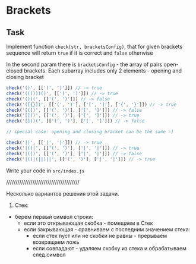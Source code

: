 # Brackets

## Task

Implement function `check(str, bracketsConfig)`, that for given brackets sequence will return `true` if it is correct and `false` otherwise

In the second param there is `bracketsConfig` - the array of pairs open-closed brackets. Each subarray includes only 2 elements - opening and closing bracket

```js
check('()', [['(', ')']]) // -> true
check('((()))()', [['(', ')']]) // -> true
check('())(', [['(', ')']]) // -> false
check('([{}])', [['(', ')'], ['[', ']'], ['{', '}']]) // -> true
check('[(])', [['(', ')'], ['[', ']']]) // -> false
check('[]()', [['(', ')'], ['[', ']']]) // -> true
check('[]()(', [['(', ')'], ['[', ']']]) // -> false

// special case: opening and closing bracket can be the same :)

check('||', [['|', '|']]) // -> true
check('|()|', [['(', ')'], ['|', '|']]) // -> true
check('|(|)', [['(', ')'], ['|', '|']]) // -> false
check('|()|(||)||', [['(', ')'], ['|', '|']]) // -> true
```

Write your code in `src/index.js`

///////////////////////////////////////

Несколько вариантов решения этой задачи.
1. Стек: 
- берем первый символ строки:
  - если это открывающая скобка - помещаем в Стек
  - если закрывающая - сравниваем с последним значением стека:
    - если стек пуст или не скобки не равны - прерываем возвращаем ложь
    - если совпадают - удаляем скобку из стека и обрабатываем след.символ 

